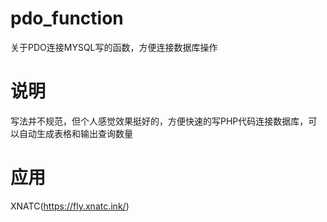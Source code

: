 # pdo_function
关于PDO连接MYSQL写的函数，方便连接数据库操作
# 说明
写法并不规范，但个人感觉效果挺好的，方便快速的写PHP代码连接数据库，可以自动生成表格和输出查询数量
# 应用
XNATC(https://fly.xnatc.ink/)
